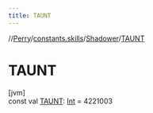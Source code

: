 ```yaml
---
title: TAUNT
---
```

//[Perry](../../../index.html)/[constants.skills](../index.html)/[Shadower](index.html)/[TAUNT](-t-a-u-n-t.html)



# TAUNT



[jvm]\
const val [TAUNT](-t-a-u-n-t.html): [Int](https://kotlinlang.org/api/latest/jvm/stdlib/kotlin/-int/index.html) = 4221003




